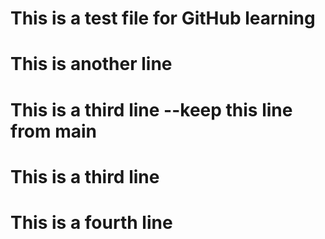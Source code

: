 # This is a test file for GitHub learning
# This is another line
# This is a third line --keep this line from main
# This is a third line
# This is a fourth line
